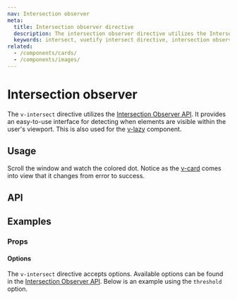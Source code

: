 ```yaml
---
nav: Intersection observer
meta:
  title: Intersection observer directive
  description: The intersection observer directive utilizes the Intersection observer API. It allows you to determine when elements are visible on the screen.
  keywords: intersect, vuetify intersect directive, intersection observer directive
related:
  - /components/cards/
  - /components/images/
---
```


# Intersection observer

The `v-intersect` directive utilizes the [Intersection Observer API](https://developer.mozilla.org/en-US/docs/Web/API/Intersection_Observer_API). It provides an easy-to-use interface for detecting when elements are visible within the user's viewport. This is also used for the [v-lazy](/components/lazy) component.

<entry />

## Usage

Scroll the window and watch the colored dot. Notice as the [v-card](/components/cards) comes into view that it changes from error to success.

<example file="v-intersect/usage" />

## API

<api-inline />

## Examples

### Props

#### Options

The `v-intersect` directive accepts options. Available options can be found in the [Intersection Observer API](https://developer.mozilla.org/en-US/docs/Web/API/Intersection_Observer_API). Below is an example using the `threshold` option.

<example file="v-intersect/prop-options" />

